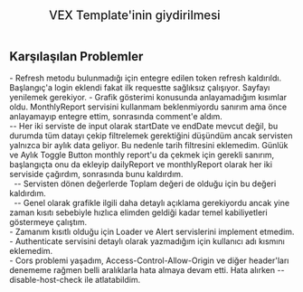 
<h2 style="height: 60px; line-height: 60px; margin-left: 70px; font-weight: 500; border: none;">VEX Template'inin giydirilmesi</h2>

<h2>Karşılaşılan Problemler</h2>
- Refresh metodu bulunmadığı için entegre edilen token refresh kaldırıldı. Başlangıç'a login eklendi fakat ilk requestte sağlıksız çalışıyor. Sayfayı yenilemek gerekiyor. 
- Grafik gösterimi konusunda anlayamadığım kısımlar oldu. MonthlyReport servisini kullanmam beklenmiyordu sanırım ama önce anlayamayıp entegre ettim, sonrasında comment'e aldım. <br />
  -- Her iki serviste de input olarak startDate ve endDate mevcut değil, bu durumda tüm datayı çekip filtrelemek gerektiğini düşündüm ancak servisten yalnızca bir aylık data geliyor. Bu nedenle tarih filtresini eklemedim. Günlük ve Aylık Toggle Button monthly report'u da çekmek için gerekli sanırım, başlangıçta onu da ekleyip dailyReport ve monthlyReport olarak her iki serviside çağırdım, sonrasında bunu kaldırdım.<br />
 &nbsp; -- Servisten dönen değerlerde Toplam değeri de olduğu için bu değeri kaldırdım.<br />
 &nbsp;  -- Genel olarak grafikle ilgili daha detaylı açıklama gerekiyordu ancak yine zaman kısıtı sebebiyle hızlıca elimden geldiği kadar temel kabiliyetleri göstermeye çalıştım.<br />
- Zamanım kısıtlı olduğu için Loader ve Alert servislerini implement etmedim.<br />
- Authenticate servisini detaylı olarak yazmadığım için kullanıcı adı kısmını eklemedim.<br />
- Cors problemi yaşadım, Access-Control-Allow-Origin ve diğer header'ları denememe rağmen belli aralıklarla hata almaya devam etti. Hata alırken --disable-host-check ile atlatabildim.
